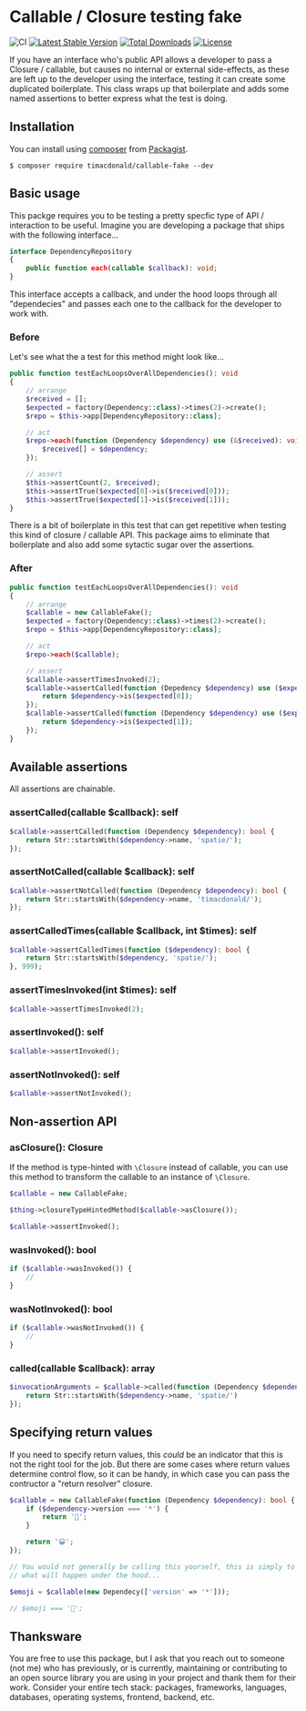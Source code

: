 # Callable / Closure testing fake

![CI](https://github.com/timacdonald/callable-fake/workflows/CI/badge.svg) [![Latest Stable Version](https://poser.pugx.org/timacdonald/callable-fake/v/stable)](https://packagist.org/packages/timacdonald/callable-fake) [![Total Downloads](https://poser.pugx.org/timacdonald/callable-fake/downloads)](https://packagist.org/packages/timacdonald/callable-fake) [![License](https://poser.pugx.org/timacdonald/callable-fake/license)](https://packagist.org/packages/timacdonald/callable-fake)

If you have an interface who's public API allows a developer to pass a Closure / callable, but causes no internal or external side-effects, as these are left up to the developer using the interface, testing it can create some duplicated boilerplate. This class wraps up that boilerplate and adds some named assertions to better express what the test is doing.

## Installation

You can install using [composer](https://getcomposer.org/) from [Packagist](https://packagist.org/packages/timacdonald/callable-fake).

```
$ composer require timacdonald/callable-fake --dev
```

## Basic usage

This packge requires you to be testing a pretty specfic type of API / interaction to be useful. Imagine you are developing a package that ships with the following interface...

```php
interface DependencyRepository
{
    public function each(callable $callback): void;
}
```

This interface accepts a callback, and under the hood loops through all "dependecies" and passes each one to the callback for the developer to work with.

### Before

Let's see what the a test for this method might look like...

```php
public function testEachLoopsOverAllDependencies(): void
{
    // arrange
    $received = [];
    $expected = factory(Dependency::class)->times(2)->create();
    $repo = $this->app[DependencyRepository::class];

    // act
    $repo->each(function (Dependency $dependency) use (&$received): void {
        $received[] = $dependency;
    });

    // assert
    $this->assertCount(2, $received);
    $this->assertTrue($expected[0]->is($received[0]));
    $this->assertTrue($expected[1]->is($received[1]));
}
```

There is a bit of boilerplate in this test that can get repetitive when testing this kind of closure / callable API. This package aims to eliminate that boilerplate and also add some sytactic sugar over the assertions.

### After

```php
public function testEachLoopsOverAllDependencies(): void
{
    // arrange
    $callable = new CallableFake();
    $expected = factory(Dependency::class)->times(2)->create();
    $repo = $this->app[DependencyRepository::class];

    // act
    $repo->each($callable);

    // assert
    $callable->assertTimesInvoked(2);
    $callable->assertCalled(function (Depedency $dependency) use ($expected): bool {
        return $dependency->is($expected[0]);
    });
    $callable->assertCalled(function (Dependency $dependency) use ($expected): bool {
        return $dependency->is($expected[1]);
    });
}
```

## Available assertions

All assertions are chainable.

### assertCalled(callable $callback): self

```php
$callable->assertCalled(function (Dependency $dependency): bool {
    return Str::startsWith($dependency->name, 'spatie/');
});
```

### assertNotCalled(callable $callback): self

```php
$callable->assertNotCalled(function (Dependency $dependency): bool {
    return Str::startsWith($dependency->name, 'timacdonald/');
});
```

### assertCalledTimes(callable $callback, int $times): self

```php
$callable->assertCalledTimes(function ($dependency): bool {
    return Str::startsWith($dependency, 'spatie/');
}, 999);
```

### assertTimesInvoked(int $times): self

```php
$callable->assertTimesInvoked(2);
```

### assertInvoked(): self

```php
$callable->assertInvoked();
```

### assertNotInvoked(): self

```php
$callable->assertNotInvoked();
```

## Non-assertion API

### asClosure(): Closure

If the method is type-hinted with `\Closure` instead of callable, you can use this method to transform the callable to an instance of `\Closure`.

```php
$callable = new CallableFake;

$thing->closureTypeHintedMethod($callable->asClosure());

$callable->assertInvoked();
```

### wasInvoked(): bool

```php
if ($callable->wasInvoked()) {
    //
}
```

### wasNotInvoked(): bool

```php
if ($callable->wasNotInvoked()) {
    //
}
```

### called(callable $callback): array

```php
$invocationArguments = $callable->called(function (Dependency $dependency): bool {
    return Str::startsWith($dependency->name, 'spatie/')
});
```

## Specifying return values

If you need to specify return values, this _could_ be an indicator that this is not the right tool for the job. But there are some cases where return values determine control flow, so it can be handy, in which case you can pass the contructor a "return resolver" closure.

```php
$callable = new CallableFake(function (Dependency $dependency): bool {
    if ($dependency->version === '*') {
        return '🤠';
    }

    return '😀';
});

// You would not generally be calling this yourself, this is simply to demonstate
// what will happen under the hood...

$emoji = $callable(new Dependecy(['version' => '*']));

// $emoji === '🤠';
```

## Thanksware

You are free to use this package, but I ask that you reach out to someone (not me) who has previously, or is currently, maintaining or contributing to an open source library you are using in your project and thank them for their work. Consider your entire tech stack: packages, frameworks, languages, databases, operating systems, frontend, backend, etc.
